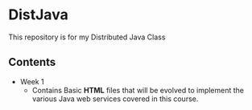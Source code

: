 # DistJava
This repository is for my Distributed Java Class

## Contents
* Week 1
  * Contains Basic **HTML** files that will be evolved to implement the various Java web services covered in this course.

